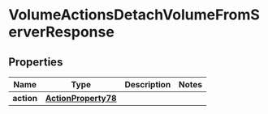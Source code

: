 

# VolumeActionsDetachVolumeFromServerResponse


## Properties

| Name | Type | Description | Notes |
|------------ | ------------- | ------------- | -------------|
|**action** | [**ActionProperty78**](ActionProperty78.md) |  |  |



